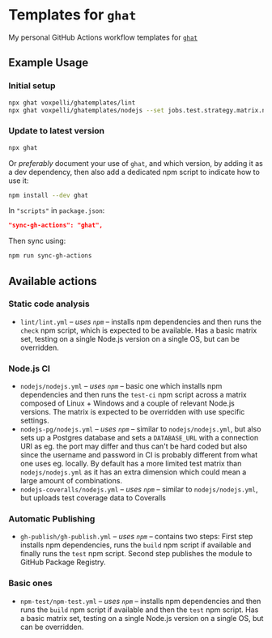 # Templates for `ghat`

My personal GitHub Actions workflow templates for [`ghat`](https://github.com/fregante/ghat)

## Example Usage

### Initial setup

```bash
npx ghat voxpelli/ghatemplates/lint
npx ghat voxpelli/ghatemplates/nodejs --set jobs.test.strategy.matrix.node_version=\[12,14,16\]
```

### Update to latest version

```bash
npx ghat
```

Or _preferably_ document your use of `ghat`, and which version, by adding it as a dev dependency, then also add a dedicated npm script to indicate how to use it:

```bash
npm install --dev ghat
```

In `"scripts"` in `package.json`:

```json
"sync-gh-actions": "ghat",
```

Then sync using:

```bash
npm run sync-gh-actions
```

## Available actions

### Static code analysis

* `lint/lint.yml` – _uses `npm`_ – installs npm dependencies and then runs the `check` npm script, which is expected to be available.  Has a basic matrix set, testing on a single Node.js version on a single OS, but can be overridden.

### Node.js CI

* `nodejs/nodejs.yml` – _uses `npm`_ – basic one which installs npm dependencies and then runs the `test-ci` npm script across a matrix composed of Linux + Windows and a couple of relevant Node.js versions. The matrix is expected to be overridden with use specific settings.
* `nodejs-pg/nodejs.yml` – _uses `npm`_ – similar to `nodejs/nodejs.yml`, but also sets up a Postgres database and sets a `DATABASE_URL` with a connection URI as eg. the port may differ and thus can't be hard coded but also since the username and password in CI is probably different from what one uses eg. locally. By default has a more limited test matrix than `nodejs/nodejs.yml` as it has an extra dimension which could mean a large amount of combinations.
* `nodejs-coveralls/nodejs.yml` – _uses `npm`_ – similar to `nodejs/nodejs.yml`, but uploads test coverage data to Coveralls

### Automatic Publishing

* `gh-publish/gh-publish.yml` – _uses `npm`_ – contains two steps: First step installs npm dependencies, runs the `build` npm script if available and finally runs the `test` npm script. Second step publishes the module to GitHub Package Registry.

### Basic ones

* `npm-test/npm-test.yml` – _uses `npm`_ – installs npm dependencies and then runs the `build` npm script if available and then the `test` npm script. Has a basic matrix set, testing on a single Node.js version on a single OS, but can be overridden.
